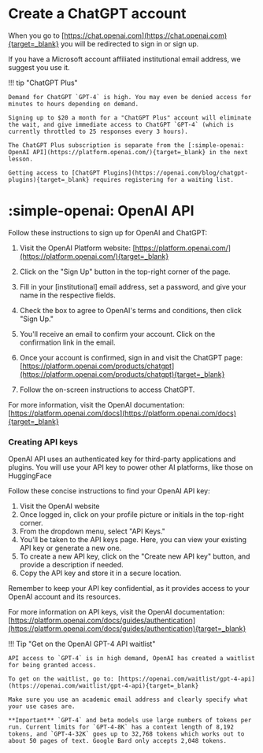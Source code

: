 # Create a ChatGPT account

When you go to [https://chat.openai.com](https://chat.openai.com){target=_blank} you will be redirected to sign in or sign up. 

If you have a Microsoft account affiliated institutional email address, we suggest you use it.

!!! tip "ChatGPT Plus"

    Demand for ChatGPT `GPT-4` is high. You may even be denied access for minutes to hours depending on demand.

    Signing up to $20 a month for a "ChatGPT Plus" account will eliminate the wait, and give immediate access to ChatGPT `GPT-4` (which is currently throttled to 25 responses every 3 hours).

    The ChatGPT Plus subscription is separate from the [:simple-openai: OpenAI API](https://platform.openai.com/){target=_blank} in the next lesson.

    Getting access to [ChatGPT Plugins](https://openai.com/blog/chatgpt-plugins){target=_blank} requires registering for a waiting list.

# :simple-openai: OpenAI API 
    
Follow these instructions to sign up for OpenAI and ChatGPT:

1. Visit the OpenAI Platform website: [https://platform.openai.com/](https://platform.openai.com/){target=_blank}

2. Click on the "Sign Up" button in the top-right corner of the page.

3. Fill in your [institutional] email address, set a password, and give your name in the respective fields.

4. Check the box to agree to OpenAI's terms and conditions, then click "Sign Up."

5. You'll receive an email to confirm your account. Click on the confirmation link in the email.

6. Once your account is confirmed, sign in and visit the ChatGPT page: [https://platform.openai.com/products/chatgpt](https://platform.openai.com/products/chatgpt){target=_blank}

7. Follow the on-screen instructions to access ChatGPT.

For more information, visit the OpenAI documentation: [https://platform.openai.com/docs](https://platform.openai.com/docs){target=_blank}
    
### Creating API keys
    
OpenAI API uses an authenticated key for third-party applications and plugins. You will use your API key to power other AI platforms, like those on HuggingFace

Follow these concise instructions to find your OpenAI API key:

1. Visit the OpenAI website
2. Once logged in, click on your profile picture or initials in the top-right corner.
3. From the dropdown menu, select "API Keys."
4. You'll be taken to the API keys page. Here, you can view your existing API key or generate a new one.
5. To create a new API key, click on the "Create new API key" button, and provide a description if needed.
6. Copy the API key and store it in a secure location.

Remember to keep your API key confidential, as it provides access to your OpenAI account and its resources.

For more information on API keys, visit the OpenAI documentation: [https://platform.openai.com/docs/guides/authentication](https://platform.openai.com/docs/guides/authentication){target=_blank}  

!!! Tip "Get on the OpenAI GPT-4 API waitlist"

    API access to `GPT-4` is in high demand, OpenAI has created a waitlist for being granted access.

    To get on the waitlist, go to: [https://openai.com/waitlist/gpt-4-api](https://openai.com/waitlist/gpt-4-api){target=_blank} 

    Make sure you use an academic email address and clearly specify what your use cases are.

    **Important** `GPT-4` and beta models use large numbers of tokens per run. Current limits for `GPT-4-8K` has a context length of 8,192 tokens, and `GPT-4-32K` goes up to 32,768 tokens which works out to about 50 pages of text. Google Bard only accepts 2,048 tokens.
